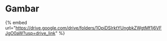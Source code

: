 # Gambar

{% embed url="https://drive.google.com/drive/folders/1OpiDSIrktYUngbkZWgtMf1j6VFJgO0aW?usp=drive_link" %}
